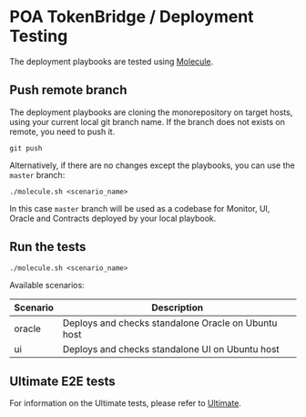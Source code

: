 # POA TokenBridge / Deployment Testing

The deployment playbooks are tested using [Molecule](https://molecule.readthedocs.io).

## Push remote branch

The deployment playbooks are cloning the monorepository on target hosts, using your current local git branch name. If the branch does not exists on remote, you need to push it.

```
git push
```

Alternatively, if there are no changes except the playbooks, you can use the `master` branch:

```
./molecule.sh <scenario_name>
```

In this case `master` branch will be used as a codebase for Monitor, UI, Oracle and Contracts deployed by your local playbook.

## Run the tests

```
./molecule.sh <scenario_name>
```

Available scenarios:

Scenario | Description
--- | ---
oracle | Deploys and checks standalone Oracle on Ubuntu host
ui | Deploys and checks standalone UI on Ubuntu host

## Ultimate E2E tests

For information on the Ultimate tests, please refer to [Ultimate](../e2e-commons/ULTIMATE.md).

